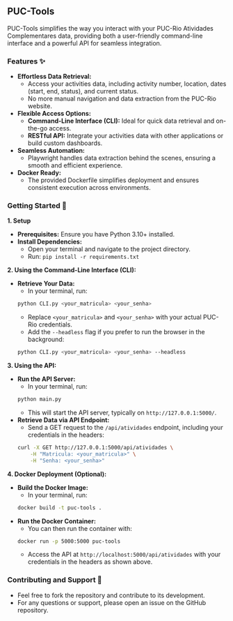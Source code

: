 ## PUC-Tools

PUC-Tools simplifies the way you interact with your PUC-Rio Atividades Complementares data, providing both a user-friendly command-line interface and a powerful API for seamless integration. 

### Features ✨

* **Effortless Data Retrieval:** 
    * Access your activities data, including activity number, location, dates (start, end, status), and current status.
    * No more manual navigation and data extraction from the PUC-Rio website.
* **Flexible Access Options:**
    * **Command-Line Interface (CLI):** Ideal for quick data retrieval and on-the-go access.
    * **RESTful API:** Integrate your activities data with other applications or build custom dashboards.
* **Seamless Automation:**
    * Playwright handles data extraction behind the scenes, ensuring a smooth and efficient experience.
* **Docker Ready:**
    * The provided Dockerfile simplifies deployment and ensures consistent execution across environments. 

### Getting Started 🚀

**1. Setup**

* **Prerequisites:** Ensure you have Python 3.10+ installed.
* **Install Dependencies:** 
    * Open your terminal and navigate to the project directory.
    * Run: `pip install -r requirements.txt`

**2. Using the Command-Line Interface (CLI):**

* **Retrieve Your Data:**
    * In your terminal, run: 
    ```bash
    python CLI.py <your_matricula> <your_senha>
    ```
    * Replace `<your_matricula>` and `<your_senha>` with your actual PUC-Rio credentials.
    * Add the `--headless` flag if you prefer to run the browser in the background:
    ```bash
    python CLI.py <your_matricula> <your_senha> --headless 
    ``` 

**3. Using the API:**

* **Run the API Server:**
    * In your terminal, run:
    ```bash
    python main.py
    ``` 
    * This will start the API server, typically on `http://127.0.0.1:5000/`.
* **Retrieve Data via API Endpoint:**
    * Send a GET request to the `/api/atividades` endpoint, including your credentials in the headers:
    ```bash
    curl -X GET http://127.0.0.1:5000/api/atividades \
        -H "Matricula: <your_matricula>" \
        -H "Senha: <your_senha>"
    ```

**4. Docker Deployment (Optional):**

* **Build the Docker Image:**
    * In your terminal, run:
    ```bash
    docker build -t puc-tools .
    ```
* **Run the Docker Container:**
    * You can then run the container with:
    ```bash
    docker run -p 5000:5000 puc-tools
    ```
    * Access the API at `http://localhost:5000/api/atividades` with your credentials in the headers as shown above.

### Contributing and Support 🤝

* Feel free to fork the repository and contribute to its development.
* For any questions or support, please open an issue on the GitHub repository.
